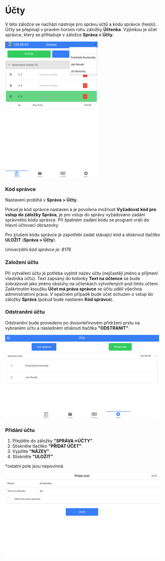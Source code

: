 # Účty

V této záložce se nachází nástroje pro správu účtů a kódu správce \(heslo\). Účty se přepínají v pravém horním rohu záložky **Účtenka**. Výjimkou je účet správce, který se přihlašuje v záložce **Správa &gt; Účty**.

![](img/settings_accounts.png)

### Kód správce

Nastavení probíhá v **Správa &gt; Účty**.

Pokud je kód správce nastaven a je povolena možnost **Vyžadovat kód pro vstup do záložky Správa**, je pro vstup do správy vyžadováno zadání správného kódu správce. Při špatném zadání kódu se program vrátí do hlavní účtovací obrazovky.

Pro zrušení kódu správce je zapotřebí zadat stávající kód a stisknout tlačítko **ULOŽIT** \(**Správa &gt; Účty**\).

_Univerzální kód správce je: 8176_

### Založení účtu

Při vytváření účtu je potřeba vyplnit název účtu \(nejčastěji jméno a příjmení vlastníka účtu\). Text zapsaný do kolonky **Text na účtence** se bude zobrazovat jako jméno obsluhy na účtenkách vytvořených pod tímto účtem. Zaškrtnutím kroužku **Účet má práva správce** se účtu udělí všechna administrativní práva. V opačném případě bude účet ochuzen o vstup do záložky **Správa** \(pokud bude nastaven **Kód správce**\).

### Odstranění účtu

Odstranění bude provedeno po dvouvteřinovém přidržení prstu na vybraném účtu a následném stisknutí tlačítka **"ODSTRANIT"**.

![](img/settings_accounts1.png)

### Přidání účtu

1. Přejděte do záložky **"SPRÁVA-&gt;ÚČTY"**.
2. Stiskněte tlačítko **"PŘIDAT ÚČET"**.
3. Vyplňte **"NÁZEV"**.
4. Stiskněte **"ULOŽIT"**.

\*ostatní pole jsou nepovinná

![](img/settings_accounts2.png)

